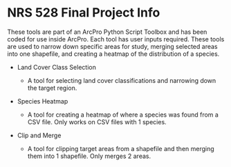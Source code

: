 # NRS 528 Final Project Info

These tools are part of an ArcPro Python Script Toolbox and has been coded for use inside ArcPro.  Each tool has user inputs required.  These tools are used to narrow down specific areas for study, merging selected areas into one shapefile, and creating a heatmap of the distribution of a species.

- Land Cover Class Selection
  - A tool for selecting land cover classifications and narrowing down the target region.

- Species Heatmap
  - A tool for creating a heatmap of where a species was found from a CSV file.  Only works on CSV files with 1 species.

- Clip and Merge
  - A tool for clipping target areas from a shapefile and then merging them into 1 shapefile.  Only merges 2 areas.
